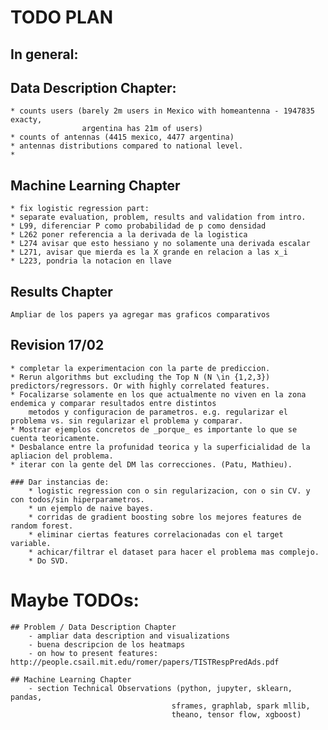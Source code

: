 # TODO PLAN

## In general:

## Data Description Chapter:
	* counts users (barely 2m users in Mexico with homeantenna - 1947835 exacty, 
					argentina has 21m of users)
	* counts of antennas (4415 mexico, 4477 argentina)
	* antennas distributions compared to national level.
	*

## Machine Learning Chapter		
	* fix logistic regression part:
	* separate evaluation, problem, results and validation from intro.
	* L99, diferenciar P como probabilidad de p como densidad 
	* L262 poner referencia a la derivada de la logistica
	* L274 avisar que esto hessiano y no solamente una derivada escalar
	* L271, avisar que mierda es la X grande en relacion a las x_i
	* L223, pondria la notacion en llave


## Results Chapter
	Ampliar de los papers ya agregar mas graficos comparativos

## Revision 17/02
	* completar la experimentacion con la parte de prediccion.
	* Rerun algorithms but excluding the Top N (N \in {1,2,3}) predictors/regressors. Or with highly correlated features.
	* Focalizarse solamente en los que actualmente no viven en la zona endemica y comparar resultados entre distintos 
		metodos y configuracion de parametros. e.g. regularizar el problema vs. sin regularizar el problema y comparar.
	* Mostrar ejemplos concretos de _porque_ es importante lo que se cuenta teoricamente.
	* Desbalance entre la profunidad teorica y la superficialidad de la apliacion del problema.
	* iterar con la gente del DM las correcciones. (Patu, Mathieu).

	### Dar instancias de:
		* logistic regression con o sin regularizacion, con o sin CV. y con todos/sin hiperparametros.
		* un ejemplo de naive bayes.
		* corridas de gradient boosting sobre los mejores features de random forest.
		* eliminar ciertas features correlacionadas con el target variable.
		* achicar/filtrar el dataset para hacer el problema mas complejo.
		* Do SVD.

# Maybe TODOs:

	## Problem / Data Description Chapter
	 	- ampliar data description and visualizations
	 	- buena descripcion de los heatmaps
	 	- on how to present features: http://people.csail.mit.edu/romer/papers/TISTRespPredAds.pdf 

	## Machine Learning Chapter
		- section Technical Observations (python, jupyter, sklearn, pandas, 
										sframes, graphlab, spark mllib, 
										theano, tensor flow, xgboost)


